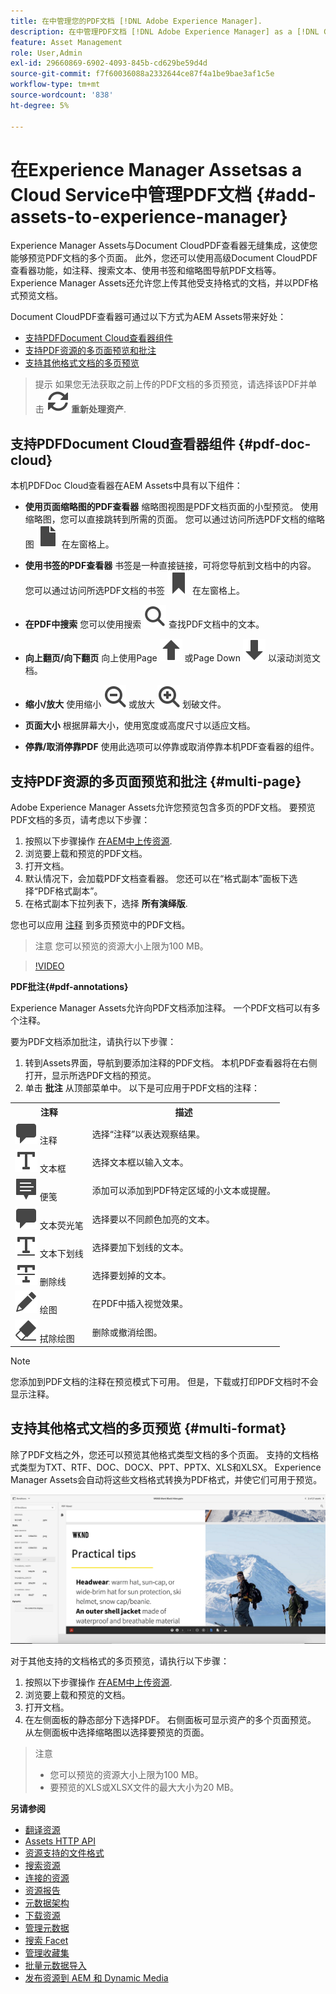 ```yaml
---
title: 在中管理您的PDF文档 [!DNL Adobe Experience Manager].
description: 在中管理PDF文档 [!DNL Adobe Experience Manager] as a [!DNL Cloud Service].
feature: Asset Management
role: User,Admin
exl-id: 29660869-6902-4093-845b-cd629be59d4d
source-git-commit: f7f60036088a2332644ce87f4a1be9bae3af1c5e
workflow-type: tm+mt
source-wordcount: '838'
ht-degree: 5%

---
```


# 在Experience Manager Assetsas a Cloud Service中管理PDF文档 {#add-assets-to-experience-manager}

Experience Manager Assets与Document CloudPDF查看器无缝集成，这使您能够预览PDF文档的多个页面。 此外，您还可以使用高级Document CloudPDF查看器功能，如注释、搜索文本、使用书签和缩略图导航PDF文档等。 Experience Manager Assets还允许您上传其他受支持格式的文档，并以PDF格式预览文档。

Document CloudPDF查看器可通过以下方式为AEM Assets带来好处：
* [支持PDFDocument Cloud查看器组件](#pdf-doc-cloud)
* [支持PDF资源的多页面预览和批注](#multi-page)
* [支持其他格式文档的多页预览](#multi-format)

> 提示
> 如果您无法获取之前上传的PDF文档的多页预览，请选择该PDF并单击 **![重新处理](/help/assets/assets/Reprocess.svg) 重新处理资产**.
>

## 支持PDFDocument Cloud查看器组件 {#pdf-doc-cloud}

本机PDFDoc Cloud查看器在AEM Assets中具有以下组件：

* **使用页面缩略图的PDF查看器** 缩略图视图是PDF文档页面的小型预览。 使用缩略图，您可以直接跳转到所需的页面。 您可以通过访问所选PDF文档的缩略图 ![缩略图](/help/assets/assets/thumbnail.svg) 在左窗格上。

* **使用书签的PDF查看器** 书签是一种直接链接，可将您导航到文档中的内容。 您可以通过访问所选PDF文档的书签 ![书签](/help/assets/assets/bookmark.svg) 在左窗格上。

* **在PDF中搜索** 您可以使用搜索 ![搜索](/help/assets/assets/Search.svg) 查找PDF文档中的文本。

* **向上翻页/向下翻页** 向上使用Page ![向上翻页](/help/assets/assets/ArrowUp.svg) 或Page Down ![向下翻页](/help/assets/assets/ArrowDown.svg) 以滚动浏览文档。

* **缩小/放大** 使用缩小 ![缩小](/help/assets/assets/ZoomOut.svg) 或放大 ![放大](/help/assets/assets/ZoomIn.svg) 划破文件。

* **页面大小** 根据屏幕大小，使用宽度或高度尺寸以适应文档。

* **停靠/取消停靠PDF** 使用此选项可以停靠或取消停靠本机PDF查看器的组件。

## 支持PDF资源的多页面预览和批注 {#multi-page}

Adobe Experience Manager Assets允许您预览包含多页的PDF文档。 要预览PDF文档的多页，请考虑以下步骤：

1. 按照以下步骤操作 [在AEM中上传资源](https://experienceleague.adobe.com/docs/experience-manager-cloud-service/content/assets/manage/add-assets.html?lang=en).
1. 浏览要上载和预览的PDF文档。
1. 打开文档。
1. 默认情况下，会加载PDF文档查看器。 您还可以在“格式副本”面板下选择“PDF格式副本”。
1. 在格式副本下拉列表下，选择 **所有演绎版**.

您也可以应用 [注释](#pdf-annotations) 到多页预览中的PDF文档。

> 注意
> 您可以预览的资源大小上限为100 MB。
>

>[!VIDEO](https://video.tv.adobe.com/v/3409355)

<!--
![Multi-page Preview](/help/assets/assets/multi-page.png)
-->

**PDF批注{#pdf-annotations}**

Experience Manager Assets允许向PDF文档添加注释。 一个PDF文档可以有多个注释。

要为PDF文档添加批注，请执行以下步骤：
1. 转到Assets界面，导航到要添加注释的PDF文档。 本机PDF查看器将在右侧打开，显示所选PDF文档的预览。
1. 单击 **批注** 从顶部菜单中。
以下是可应用于PDF文档的注释：

<table>
        <tr>
             <th> 注释 </th>
            <th> 描述 </th>
        </tr>
        <tr>
           <td> <img src="/help/assets/assets/Comment.svg"> 注释 </td>
            <td> 选择“注释”以表达观察结果。 </td>
        </tr>
        <tr>
            <td> <img src="/help/assets/assets/Text.svg"> 文本框 </td>
            <td> 选择文本框以输入文本。 </td>
        </tr>
        <tr>
            <td> <img src="/help/assets/assets/Note.svg"> 便笺 </td>
            <td> 添加可以添加到PDF特定区域的小文本或提醒。 </td>
        </tr>
        <tr>
            <td> <img src="/help/assets/assets/Comment.svg"> 文本荧光笔 </td>
            <td> 选择要以不同颜色加亮的文本。 </td>
        </tr>
        <tr>
            <td> <img src="/help/assets/assets/TextUnderline.svg"> 文本下划线 </td>
            <td> 选择要加下划线的文本。 </td>
        </tr>
        <tr>
            <td> <img src="/help/assets/assets/TextStrikethrough.svg"> 删除线 </td>
            <td> 选择要划掉的文本。 </td>
        </tr>
        <tr>
            <td> <img src="/help/assets/assets/Draw.svg"> 绘图 </td>
            <td> 在PDF中插入视觉效果。 </td>
        </tr>
        <tr>
            <td> <img src="/help/assets/assets/Erase.svg"> 拭除绘图 </td>
             <td> 删除或撤消绘图。 </td>
        </tr>
    </table>

>[!NOTE]
>
>您添加到PDF文档的注释在预览模式下可用。 但是，下载或打印PDF文档时不会显示注释。

## 支持其他格式文档的多页预览 {#multi-format}

除了PDF文档之外，您还可以预览其他格式类型文档的多个页面。 支持的文档格式类型为TXT、RTF、DOC、DOCX、PPT、PPTX、XLS和XLSX。 Experience Manager Assets会自动将这些文档格式转换为PDF格式，并使它们可用于预览。

![其他格式的文档的多页预览](/help/assets/assets/multi-page-other-formats.png)

对于其他支持的文档格式的多页预览，请执行以下步骤：
1. 按照以下步骤操作 [在AEM中上传资源](https://experienceleague.adobe.com/docs/experience-manager-cloud-service/content/assets/manage/add-assets.html?lang=en).
1. 浏览要上载和预览的文档。
1. 打开文档。
1. 在左侧面板的静态部分下选择PDF。 右侧面板可显示资产的多个页面预览。 从左侧面板中选择缩略图以选择要预览的页面。

> 注意
> * 您可以预览的资源大小上限为100 MB。
> * 要预览的XLS或XLSX文件的最大大小为20 MB。
>

**另请参阅**

* [翻译资源](translate-assets.md)
* [Assets HTTP API](mac-api-assets.md)
* [资源支持的文件格式](file-format-support.md)
* [搜索资源](search-assets.md)
* [连接的资源](use-assets-across-connected-assets-instances.md)
* [资源报告](asset-reports.md)
* [元数据架构](metadata-schemas.md)
* [下载资源](download-assets-from-aem.md)
* [管理元数据](manage-metadata.md)
* [搜索 Facet](search-facets.md)
* [管理收藏集](manage-collections.md)
* [批量元数据导入](metadata-import-export.md)
* [发布资源到 AEM 和 Dynamic Media](/help/assets/publish-assets-to-aem-and-dm.md)
